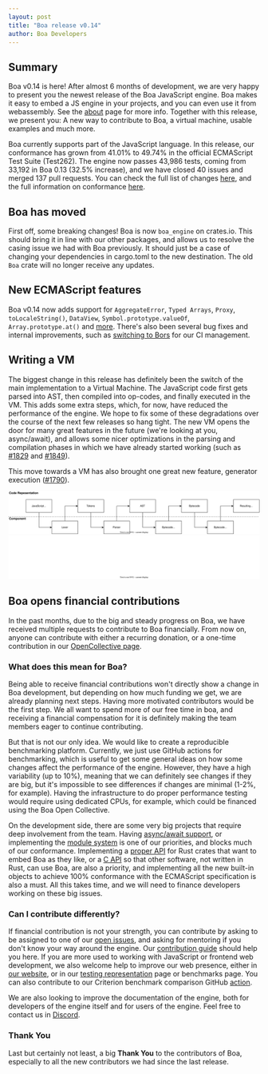 ```yaml
---
layout: post
title: "Boa release v0.14"
author: Boa Developers
---
```


## Summary

Boa v0.14 is here! After almost 6 months of development, we are very happy to present you the newest release of the Boa
JavaScript engine. Boa makes it easy to embed a JS engine in your projects, and you can even use it from webassembly. See
the [about](/about) page for more info. Together with this release, we present you: A new way to contribute to Boa, a virtual machine, usable examples and much more.

Boa currently supports part of the JavaScript language. In this release, our conformance has grown from 41.01% to 49.74%
in the official ECMAScript Test Suite (Test262). The engine now passes 43,986 tests, coming from 33,192 in Boa 0.13
(32.5% increase), and we have closed 40 issues and merged 137 pull requests. You can check the full list of changes
[here](https://github.com/boa-dev/boa/blob/v0.14/CHANGELOG.md), and the full information on conformance
[here](https://boa-dev.github.io/boa/test262/).

## Boa has moved

First off, some breaking changes!
Boa is now `boa_engine` on crates.io. This should bring it in line with our other packages, and allows us to resolve the casing issue we had with Boa previously. It should just be a case of changing your dependencies in cargo.toml to the new destination. The old `Boa` crate will no longer receive any updates.

## New ECMAScript features

Boa v0.14 now adds support for `AggregateError`, `Typed Arrays`, `Proxy`, `toLocaleString()`, `DataView`, `Symbol.prototype.valueOf`, `Array.prototype.at()` and [more](https://github.com/boa-dev/boa/blob/v0.14/CHANGELOG.md). There's also been several bug fixes and internal improvements, such as [switching to Bors](https://github.com/boa-dev/boa/pull/1684) for our CI management.

## Writing a VM

The biggest change in this release has definitely been the switch of the main implementation to a Virtual Machine. The
JavaScript code first gets parsed into AST, then compiled into op-codes, and finally executed in the VM. This adds some
extra steps, which, for now, have reduced the performance of the engine. We hope to fix some of these degradations over the course of the next few releases so hang tight. The new VM opens the door for many great features in the future (we're looking at you, async/await), and allows some nicer optimizations in the parsing and compilation phases in which we have already started working (such as [#1829](https://github.com/boa-dev/boa/pull/1829) and
[#1849](https://github.com/boa-dev/boa/pull/1849)).

This move towards a VM has also brought one great new feature, generator execution ([#1790](https://github.com/boa-dev/boa/pull/1790)).

<img class="light" src="/images/2022-03-15/boa_architecture_light.svg" />
<img class="dark" src="/images/2022-03-15/boa_architecture_dark.svg" />

<br />

## Boa opens financial contributions

In the past months, due to the big and steady progress on Boa, we have received multiple requests to contribute to Boa
financially. From now on, anyone can contribute with either a recurring donation, or a one-time contribution in our
[OpenCollective page](https://opencollective.com/boa).

### What does this mean for Boa?

Being able to receive financial contributions won't directly show a change in Boa development, but depending on how much
funding we get, we are already planning next steps. Having more motivated contributors would be the first step. We all
want to spend more of our free time in boa, and receiving a financial compensation for it is definitely making the team
members eager to continue contributing.

But that is not our only idea. We would like to create a reproducible benchmarking platform. Currently, we just use GitHub
actions for benchmarking, which is useful to get some general ideas on how some changes affect the performance of the
engine. However, they have a high variability (up to 10%), meaning that we can definitely see changes if they are big, but it's
impossible to see differences if changes are minimal (1-2%, for example). Having the infrastructure to do proper performance
testing would require using dedicated CPUs, for example, which could be financed using the Boa Open Collective.

On the development side, there are some very big projects that require deep involvement from the team. Having
[async/await support](https://github.com/boa-dev/boa/projects/3), or implementing the
[module system](https://github.com/boa-dev/boa/issues/64) is one of our priorities, and blocks much of our conformance.
Implementing a [proper API](https://github.com/boa-dev/boa/discussions/1531) for Rust crates that want to embed Boa as they
like, or a [C API](https://github.com/boa-dev/boa/issues/332) so that other software, not written in Rust, can use Boa,
are also a priority, and implementing all the new built-in objects to achieve 100% conformance with the ECMAScript
specification is also a must. All this takes time, and we will need to finance developers working on these big issues.

### Can I contribute differently?

If financial contribution is not your strength, you can contribute by asking to be assigned to one of our
[open issues](https://github.com/boa-dev/boa/issues?q=is%3Aopen+is%3Aissue+no%3Aassignee), and asking for mentoring if you
don't know your way around the engine. Our [contribution guide](https://github.com/boa-dev/boa/blob/main/CONTRIBUTING.md)
should help you here. If you are more used to working with JavaScript or frontend web development, we also
welcome help to improve our web presence, either in [our website](https://github.com/boa-dev/boa-dev.github.io), or in
our [testing representation](https://github.com/boa-dev/boa/issues/820) page or benchmarks page. You can also contribute to
our Criterion benchmark comparison GitHub [action](https://github.com/boa-dev/criterion-compare-action).

We are also looking to improve the documentation of the engine, both for developers of the engine itself and for users of the
engine. Feel free to contact us in [Discord](https://discord.gg/tUFFk9Y).

### Thank You

Last but certainly not least, a big **Thank You** to the contributors of Boa, especially to all the new contributors we had since the last release.
